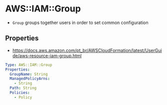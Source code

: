 # AWS::IAM::Group

- `Group` groups together users in order to set common configuration

## Properties

- <https://docs.aws.amazon.com/pt_br/AWSCloudFormation/latest/UserGuide/aws-resource-iam-group.html>

```yaml
Type: AWS::IAM::Group
Properties:
  GroupName: String
  ManagedPolicyArns:
    - String
  Path: String
  Policies:
    - Policy
```
